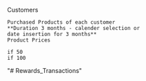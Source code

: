 Customers 

    Purchased Products of each customer
    **Duration 3 months - calender selection or
    date insertion for 3 months**
    Product Prices 

    if 50
    if 100

"# Rewards_Transactions" 
